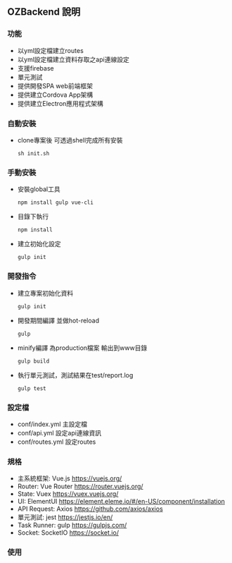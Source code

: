 ## OZBackend 說明
### 功能
* 以yml設定檔建立routes
* 以yml設定檔建立資料存取之api連線設定
* 支援firebase
* 單元測試
* 提供開發SPA web前端框架
* 提供建立Cordova App架構
* 提供建立Electron應用程式架構
  
### 自動安裝
* clone專案後 可透過shell完成所有安裝
  ```
  sh init.sh
  ```
### 手動安裝
* 安裝global工具
  ```
  npm install gulp vue-cli
  ```
* 目錄下執行
  ```
  npm install
  ```
* 建立初始化設定
  ```
  gulp init
  ```
### 開發指令
* 建立專案初始化資料
  ```
  gulp init
  ```
* 開發期間編譯 並做hot-reload
  ```
  gulp
  ```
* minify編譯 為production檔案 輸出到www目錄
  ```
  gulp build
  ```
* 執行單元測試，測試結果在test/report.log
  ```
  gulp test
  ```
### 設定檔
* conf/index.yml 主設定檔
* conf/api.yml 設定api連線資訊
* conf/routes.yml 設定routes
### 規格
* 主系統框架: Vue.js https://vuejs.org/
* Router: Vue Router https://router.vuejs.org/
* State: Vuex https://vuex.vuejs.org/
* UI: ElementUI https://element.eleme.io/#/en-US/component/installation
* API Request: Axios https://github.com/axios/axios
* 單元測試: jest https://jestjs.io/en/
* Task Runner: gulp https://gulpjs.com/
* Socket: SocketIO https://socket.io/
### 使用

